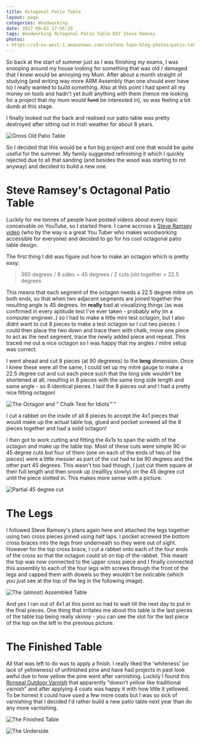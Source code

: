 ```yaml
---
title: Octagonal Patio Table
layout: page
categories: Woodworking
date: 2017-09-02 17:56:28
tags: Woodworking Octagonal Patio Table DIY Steve Ramsey
photos: 
- https://s3-eu-west-1.amazonaws.com/stefano-lupo-blog-photos/patio-table/20170610_180608.jpg
---
```

So back at the start of summer just as I was finishing my exams, I was snooping around my house looking for something that was old / damaged that I knew would be annoying my Mum. After about a month straight of studying (and writing way more ARM Assembly than one should ever have to) I really wanted to build something. Also at this point I had spent all my money on tools and hadn't yet *built* anything with them (hence me looking for a project that my mum would ~~fund~~ be interested in),  so was feeling a bit dumb at this stage. 

I finally looked out the back and realised our patio table was pretty destroyed after sitting out in Irish weather for about 8 years. 

![Gross Old Patio Table](https://s3-eu-west-1.amazonaws.com/stefano-lupo-blog-photos/patio-table/20170902_181553.jpg)

So I decided that this would be a fun big project and one that would be quite useful for the summer. My family suggested refinishing it which I quickly rejected due to all that sanding (and besides the wood was starting to rot anyway) and decided to build a new one.


# Steve Ramsey's Octagonal Patio Table
Luckily for me tonnes of people have posted videos about every topic conceivable on YouTube, so I started there. I came accross a [Steve Ramsey video](https://www.youtube.com/watch?v=DPIfzyXd9Hg) (who by the way is a great You Tuber who makes woodworking accessible for everyone) and decided to go for his cool octagonal patio table design.

The first thing I did was figure out how to make an octagon which is pretty easy: 
> 360 degrees / 8 sides = 45 degrees / 2 cuts join together = 22.5 degrees

This means that each segment of the octagon needs a 22.5 degree mitre on both ends, so that when two adjacent segments are joined together the resulting angle is 45 degrees. Im **really** bad at visualizing things (as was confirmed in every aptitude test I've ever taken - probably why Im a computer engineer..) so I had to make a little mini test octagon, but I also didnt want to cut 8 pieces to make a test octagon so I cut two pieces. I could then place the two down and trace them with chalk, move one piece to act as the next segment, trace the newly added piece and repeat. This traced me out a nice octagon so I was happy that my angles / mitre setup was correct.

I went ahead and cut 8 pieces (at 90 degreees) to the **long** dimension. Once I knew these were all the same, I could set up my mitre gauge to make a 22.5 degree cut and cut each piece such that the long side wouldn't be shortened at all, resulting in 8 pieces with the same long side length and same angle - so 8 identical pieces. I laid the 8 pieces out and I had a pretty nice fitting octagon!

![The Octagon and " Chalk Test for Idiots&trade; "](https://s3-eu-west-1.amazonaws.com/stefano-lupo-blog-photos/patio-table/20170528_163314.jpg)

I cut a rabbet on the insde of all 8 pieces to accept the 4x1 pieces that would make up the actual table top, glued and pocket screwed all the 8 pieces together and had a solid octagon!

I then got to work cutting and fitting the 4x1s to span the width of the octagon and make up the table top. Most of these cuts were simple 90 or 45 degree cuts but four of them (one on each of the ends of two of the pieces) were a little messier as part of the cut had to be 90 degrees and the other part 45 degrees. This wasn't too bad though, I just cut them square at their full length and then snook up (reallllyy slowly) on the 45 degree cut until the piece slotted in. This makes more sense with a picture.

 ![Partial 45 degree cut](https://s3-eu-west-1.amazonaws.com/stefano-lupo-blog-photos/patio-table/20170610_180451.jpg)

 # The Legs
 I followed Steve Ramsey's plans again here and attached the legs together using two cross pieces joined using half laps. I pocket screwed the bottom cross braces into the legs from underneath so they were out of sight. However for the top cross brace, I cut a rabbet onto each of the four ends of the cross so that the octagon could sit on top of the rabbet. This meant the top was now connected to the upper cross piece and I finally connected this assembly to each of the four legs with screws through the front of the legs and capped them with dowels so they wouldn't be noticable (which you *just* see at the top of the leg in the following image).

 ![The (almost) Assembled Table](https://s3-eu-west-1.amazonaws.com/stefano-lupo-blog-photos/patio-table/20170530_201330.jpg)

 And yes I ran out of 4x1 at this point so had to wait till the next day to put in the final pieces. 
 One thing that irritates me about this table is the last pieces of the table top being really skinny - you can see the slot for the last piece of the top on the left in the previous picture.


 # The Finished Table
 All that was left to do was to apply a finish. I really liked the 'whiteness' (or lack of yellowness) of unfinished pine and have had projects in past look awful due to how yellow the pine went after varnishing. Luckily I found this [Ronseal Outdoor Varnish](http://www.ronseal.co.uk/home/exterior-doors-and-windows/outdoor-varnish/) that apparently "doesn't yellow like traditional varnish" and after applying 4 coats was happy it with how little it yellowed. To be honest it could have used a few more coats but I was so sick of varnishing that I decided I'd rather build a new patio table next year than do any more varnishing.

![The Finished Table](https://s3-eu-west-1.amazonaws.com/stefano-lupo-blog-photos/patio-table/20170610_180431.jpg)  
  
![The Underside](https://s3-eu-west-1.amazonaws.com/stefano-lupo-blog-photos/patio-table/20170610_180521.jpg)
